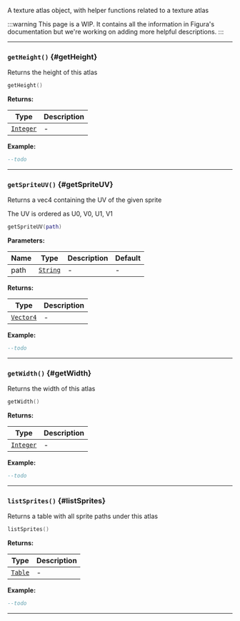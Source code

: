 A texture atlas object, with helper functions related to a texture atlas

:::warning
This page is a WIP. It contains all the information in Figura's documentation but we're working on adding more helpful descriptions.
:::

---

### <code>getHeight()</code> \{#getHeight}

Returns the height of this atlas

```lua
getHeight()
```

**Returns:**

| Type                                             | Description |
| ------------------------------------------------ | ----------- |
| <code>[Integer](/tutorials/types/Numbers)</code> | -           |

**Example:**

```lua
--todo
```

---

### <code>getSpriteUV()</code> \{#getSpriteUV}

Returns a vec4 containing the UV of the given sprite

The UV is ordered as U0, V0, U1, V1

```lua
getSpriteUV(path)
```

**Parameters:**

| Name | Type                                            | Description | Default |
| ---- | ----------------------------------------------- | ----------- | ------- |
| path | <code>[String](/tutorials/types/Strings)</code> | -           | -       |

**Returns:**

| Type                                             | Description |
| ------------------------------------------------ | ----------- |
| <code>[Vector4](/globals/Vectors/Vector4)</code> | -           |

**Example:**

```lua
--todo
```

---

### <code>getWidth()</code> \{#getWidth}

Returns the width of this atlas

```lua
getWidth()
```

**Returns:**

| Type                                             | Description |
| ------------------------------------------------ | ----------- |
| <code>[Integer](/tutorials/types/Numbers)</code> | -           |

**Example:**

```lua
--todo
```

---

### <code>listSprites()</code> \{#listSprites}

Returns a table with all sprite paths under this atlas

```lua
listSprites()
```

**Returns:**

| Type                                          | Description |
| --------------------------------------------- | ----------- |
| <code>[Table](/tutorials/types/Tables)</code> | -           |

**Example:**

```lua
--todo
```

---
